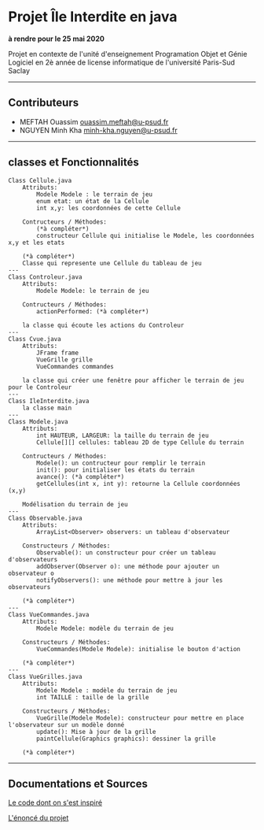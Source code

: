 
# Projet Île Interdite en java
**à rendre pour le 25 mai 2020**

Projet en contexte de l'unité d'enseignement Programation Objet et Génie Logiciel en 2è année de license informatique de l'université Paris-Sud Saclay

---
## Contributeurs

- MEFTAH Ouassim <ouassim.meftah@u-psud.fr>
- NGUYEN Minh Kha <minh-kha.nguyen@u-psud.fr> 

---
## classes et Fonctionnalités

    Class Cellule.java
        Attributs: 
            Modele Modele : le terrain de jeu
            enum etat: un état de la Cellule
            int x,y: les coordonnées de cette Cellule

        Contructeurs / Méthodes:
            (*à compléter*)
            constructeur Cellule qui initialise le Modele, les coordonnées x,y et les etats 

        (*à compléter*)
        Classe qui represente une Cellule du tableau de jeu
    ---
    Class Controleur.java 
        Attributs:
            Modele Modele: le terrain de jeu

        Contructeurs / Méthodes:
            actionPerformed: (*à compléter*)

        la classe qui écoute les actions du Controleur
    ---
    Class Cvue.java
        Attributs:
            JFrame frame 
            VueGrille grille
            VueCommandes commandes

        la classe qui créer une fenêtre pour afficher le terrain de jeu pour le Controleur
    ---
    Class IleInterdite.java
        la classe main
    ---
    Class Modele.java
        Attributs:
            int HAUTEUR, LARGEUR: la taille du terrain de jeu
            Cellule[][] cellules: tableau 2D de type Cellule du terrain

        Contructeurs / Méthodes:
            Modele(): un contructeur pour remplir le terrain
            init(): pour initialiser les états du terrain
            avance(): (*à compléter*)
            getCellules(int x, int y): retourne la Cellule coordonnées (x,y)

        Modélisation du terrain de jeu 
    ---
    Class Observable.java
        Attributs:
            ArrayList<Observer> observers: un tableau d'observateur

        Constructeurs / Méthodes:
            Observable(): un constructeur pour créer un tableau d'observateurs
            addObserver(Observer o): une méthode pour ajouter un observateur o
            notifyObservers(): une méthode pour mettre à jour les observateurs

        (*à compléter*)
    ---
    Class VueCommandes.java
        Attributs:
            Modele Modele: modèle du terrain de jeu

        Constructeurs / Méthodes:
            VueCommandes(Modele Modele): initialise le bouton d'action 
        
        (*à compléter*)
    ---
    Class VueGrilles.java
        Attributs:
            Modele Modele : modèle du terrain de jeu
            int TAILLE : taille de la grille

        Constructeurs / Méthodes:
            VueGrille(Modele Modele): constructeur pour mettre en place l'observateur sur un modèle donné
            update(): Mise à jour de la grille
            paintCellule(Graphics graphics): dessiner la grille
        
        (*à compléter*)
---

## Documentations et Sources

[Le code dont on s'est inspiré](https://www.lri.fr/~blsk/POGL/Notes/Conway.html)
 
[L'énoncé du projet](https://www.lri.fr/~blsk/POGL/IleInterdite.pdf)

